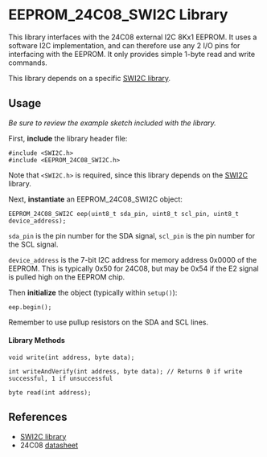 EEPROM_24C08_SWI2C Library
==========================

This library interfaces with the 24C08 external I2C 8Kx1 EEPROM. It uses a software I2C implementation, and can therefore use any 2 I/O pins for interfacing with the EEPROM. It only provides simple 1-byte read and write commands.

This library depends on a specific [SWI2C library][5].

Usage
-----

_Be sure to review the example sketch included with the library._

First, **include** the library header file:

    #include <SWI2C.h>
    #include <EEPROM_24C08_SWI2C.h>

Note that `<SWI2C.h>` is required, since this library depends on the [SWI2C][5] library.

Next, **instantiate** an EEPROM_24C08_SWI2C object:

    EEPROM_24C08_SWI2C eep(uint8_t sda_pin, uint8_t scl_pin, uint8_t device_address);

`sda_pin` is the pin number for the SDA signal, `scl_pin` is the pin number for the SCL signal.

`device_address` is the 7-bit I2C address for memory address 0x0000 of the EEPROM. This is typically 0x50 for 24C08, but may be 0x54 if the E2 signal is pulled high on the EEPROM chip.

Then **initialize** the object (typically within `setup()`):

    eep.begin();

Remember to use pullup resistors on the SDA and SCL lines.

#### Library Methods ####

    void write(int address, byte data);

    int writeAndVerify(int address, byte data); // Returns 0 if write successful, 1 if unsuccessful

    byte read(int address);



References
---------------------

+ [SWI2C library][5]
+ 24C08 [datasheet][1]

[1]:http://www.bgmicro.com/pdf/m24c08.pdf
[5]:https://github.com/Andy4495/SWI2C
